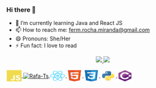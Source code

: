 ### Hi there 👋

- 🌱 I’m currently learning Java and React JS
- 📫 How to reach me: ferm.rocha.miranda@gmail.com
- 😄 Pronouns: She/Her
- ⚡ Fun fact: I love to read
<div align="center">
  <a href="https://github.com/Fer-Code">
  <img height="190em" src="https://github-readme-stats.vercel.app/api?username=Fer-Code&show_icons=true&theme=prussian&include_all_commits=true&count_private=true"/>
  <img height="190em" src="https://github-readme-stats.vercel.app/api/top-langs/?username=Fer-Code&layout=compact&langs_count=7&theme=prussian"/>
</div>
<div style="display: inline_block"><br>
  <img align="center" alt="Rafa-Js" height="30" width="40" src="https://raw.githubusercontent.com/devicons/devicon/master/icons/javascript/javascript-plain.svg">
  <img align="center" alt="Rafa-Ts" height="30" width="40" src="https://raw.githubusercontent.com/devicons/devicon/master/icons/c#/c#-plain.svg">
  <img align="center" alt="Rafa-React" height="30" width="40" src="https://raw.githubusercontent.com/devicons/devicon/master/icons/react/react-original.svg">
  <img align="center" alt="Rafa-HTML" height="30" width="40" src="https://raw.githubusercontent.com/devicons/devicon/master/icons/html5/html5-original.svg">
  <img align="center" alt="Rafa-CSS" height="30" width="40" src="https://raw.githubusercontent.com/devicons/devicon/master/icons/css3/css3-original.svg">
  <img align="center" alt="Rafa-Python" height="30" width="40" src="https://raw.githubusercontent.com/devicons/devicon/master/icons/python/python-original.svg">
  <img align="center" alt="Rafa-Csharp" height="30" width="40" src="https://raw.githubusercontent.com/devicons/devicon/master/icons/csharp/csharp-original.svg">
</div>
  
  ##
